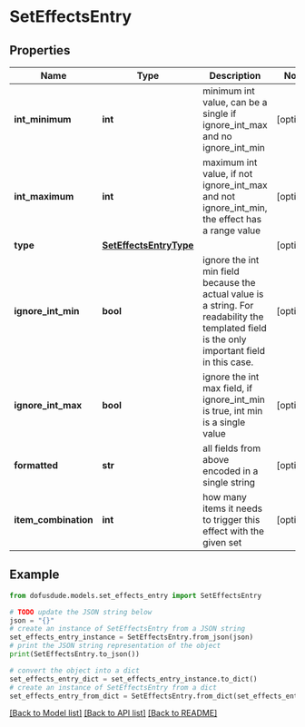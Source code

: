 # SetEffectsEntry


## Properties

Name | Type | Description | Notes
------------ | ------------- | ------------- | -------------
**int_minimum** | **int** | minimum int value, can be a single if ignore_int_max and no ignore_int_min | [optional] 
**int_maximum** | **int** | maximum int value, if not ignore_int_max and not ignore_int_min, the effect has a range value | [optional] 
**type** | [**SetEffectsEntryType**](SetEffectsEntryType.md) |  | [optional] 
**ignore_int_min** | **bool** | ignore the int min field because the actual value is a string. For readability the templated field is the only important field in this case.  | [optional] 
**ignore_int_max** | **bool** | ignore the int max field, if ignore_int_min is true, int min is a single value | [optional] 
**formatted** | **str** | all fields from above encoded in a single string | [optional] 
**item_combination** | **int** | how many items it needs to trigger this effect with the given set | [optional] 

## Example

```python
from dofusdude.models.set_effects_entry import SetEffectsEntry

# TODO update the JSON string below
json = "{}"
# create an instance of SetEffectsEntry from a JSON string
set_effects_entry_instance = SetEffectsEntry.from_json(json)
# print the JSON string representation of the object
print(SetEffectsEntry.to_json())

# convert the object into a dict
set_effects_entry_dict = set_effects_entry_instance.to_dict()
# create an instance of SetEffectsEntry from a dict
set_effects_entry_from_dict = SetEffectsEntry.from_dict(set_effects_entry_dict)
```
[[Back to Model list]](../README.md#documentation-for-models) [[Back to API list]](../README.md#documentation-for-api-endpoints) [[Back to README]](../README.md)


